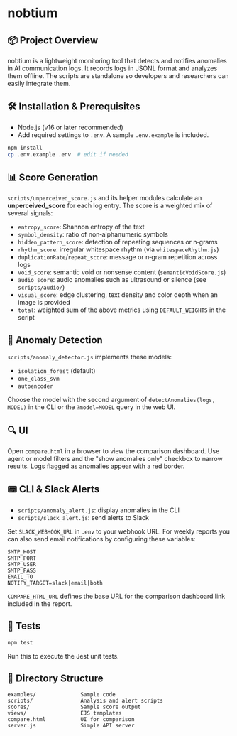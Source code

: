 # nobtium

## 📦 Project Overview

nobtium is a lightweight monitoring tool that detects and notifies anomalies in AI communication logs. It records logs in JSONL format and analyzes them offline. The scripts are standalone so developers and researchers can easily integrate them.

## 🛠️ Installation & Prerequisites

- Node.js (v16 or later recommended)
- Add required settings to `.env`. A sample `.env.example` is included.

```bash
npm install
cp .env.example .env  # edit if needed
```

## 📊 Score Generation

`scripts/unperceived_score.js` and its helper modules calculate an **unperceived_score** for each log entry.  The score is a weighted mix of several signals:

- `entropy_score`: Shannon entropy of the text
- `symbol_density`: ratio of non‑alphanumeric symbols
- `hidden_pattern_score`: detection of repeating sequences or n‑grams
- `rhythm_score`: irregular whitespace rhythm (via `whitespaceRhythm.js`)
- `duplicationRate`/`repeat_score`: message or n‑gram repetition across logs
- `void_score`: semantic void or nonsense content (`semanticVoidScore.js`)
- `audio_score`: audio anomalies such as ultrasound or silence (see `scripts/audio/`)
- `visual_score`: edge clustering, text density and color depth when an image is provided
- `total`: weighted sum of the above metrics using `DEFAULT_WEIGHTS` in the script

## 🚨 Anomaly Detection

`scripts/anomaly_detector.js` implements these models:

- `isolation_forest` (default)
- `one_class_svm`
- `autoencoder`

Choose the model with the second argument of `detectAnomalies(logs, MODEL)` in the CLI or the `?model=MODEL` query in the web UI.

## 🔍 UI

Open `compare.html` in a browser to view the comparison dashboard. Use agent or model filters and the "show anomalies only" checkbox to narrow results. Logs flagged as anomalies appear with a red border.

## 📟 CLI & Slack Alerts

- `scripts/anomaly_alert.js`: display anomalies in the CLI
- `scripts/slack_alert.js`: send alerts to Slack

Set `SLACK_WEBHOOK_URL` in `.env` to your webhook URL.
For weekly reports you can also send email notifications by configuring these variables:

```
SMTP_HOST
SMTP_PORT
SMTP_USER
SMTP_PASS
EMAIL_TO
NOTIFY_TARGET=slack|email|both
```
`COMPARE_HTML_URL` defines the base URL for the comparison dashboard link included in the report.

## 🧪 Tests

```bash
npm test
```

Run this to execute the Jest unit tests.

## 📂 Directory Structure

```
examples/              Sample code
scripts/               Analysis and alert scripts
scores/                Sample score output
views/                 EJS templates
compare.html           UI for comparison
server.js              Simple API server
```
